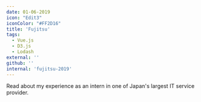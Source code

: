 ```yaml
---
date: 01-06-2019
icon: "Edit3"
iconColor: "#FF2D16"
title: 'Fujitsu'
tags:
  - Vue.js
  - D3.js
  - Lodash
external: ''
github: ''
internal: 'fujitsu-2019'
---
```



Read about my experience as an intern in one of Japan's largest IT service provider.